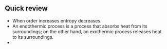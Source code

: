
## Quick review

- When order increases entropy decreases.
- An endothermic process is a process that absorbs heat from its surroundings; on the other hand, an exothermic process releases heat to its surroundings.
- 
